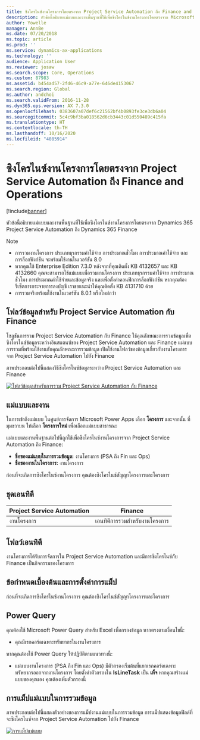 ```yaml
---
title: ซิงโครไนซ์งานโครงการโดยตรงจาก Project Service Automation ถึง Finance and Operations
description: หัวข้อนี้อธิบายแม่แบบและงานพื้นฐานที่ใช้เพื่อซิงโครไนซ์งานโครงการโดยตรงจาก Microsoft Dynamics 365 Project Service Automation ถึง Dynamics 365 Finance
author: Yowelle
manager: AnnBe
ms.date: 07/20/2018
ms.topic: article
ms.prod: ''
ms.service: dynamics-ax-applications
ms.technology: ''
audience: Application User
ms.reviewer: josaw
ms.search.scope: Core, Operations
ms.custom: 87983
ms.assetid: b454ad57-2fd6-46c9-a77e-646de4153067
ms.search.region: Global
ms.author: andchoi
ms.search.validFrom: 2016-11-28
ms.dyn365.ops.version: AX 7.3.0
ms.openlocfilehash: 0383607a07def6c21562bf4b0893fe3ce3db6a04
ms.sourcegitcommit: 5c4c9bf3ba018562d6cb3443c01d550489c415fa
ms.translationtype: HT
ms.contentlocale: th-TH
ms.lasthandoff: 10/16/2020
ms.locfileid: "4085914"
---
```

# <a name="synchronize-project-tasks-directly-from-project-service-automation-to-finance-and-operations"></a>ซิงโครไนซ์งานโครงการโดยตรงจาก Project Service Automation ถึง Finance and Operations

[!include[banner](../includes/banner.md)]

หัวข้อนี้อธิบายแม่แบบและงานพื้นฐานที่ใช้เพื่อซิงโครไนซ์งานโครงการโดยตรงจาก Dynamics 365 Project Service Automation ถึง Dynamics 365 Finance

> [!NOTE]
> - การรวมงานโครงการ ประเภทธุรกรรมค่าใช้จ่าย การประมาณชั่วโมง การประมาณค่าใช้จ่าย และการล็อกฟังก์ชัน จะพร้อมใช้งานในเวอร์ชัน 8.0
> - หากคุณใช้ Enterprise Edition 7.3.0 หลังจากที่คุณติดตั้ง KB 4132657 และ KB 4132660 คุณจะสามารถใช้แม่แบบเพื่อรวมงานโครงการ ประเภทธุรกรรมค่าใช้จ่าย การประมาณชั่วโมง การประมาณค่าใช้จ่ายและข้อมูลจริง และเพื่อตั้งค่าคอนฟิกการล็อกฟังก์ชัน หากคุณต้องรีเซ็ตการกระจายการลงบัญชี เราขอแนะนำให้คุณติดตั้ง KB 4131710 ด้วย
> - การรวมจริงพร้อมใช้งานในเวอร์ชัน 8.0.1 หรือใหม่กว่า

## <a name="data-flow-for-project-service-automation-to-finance"></a>โฟลว์ข้อมูลสำหรับ Project Service Automation กับ Finance

โซลูชันการรวม Project Service Automation กับ Finance ใช้คุณลักษณะการรวมข้อมูลเพื่อซิงโครไนซ์ข้อมูลระหว่างอินสแตนซ์ของ Project Service Automation และ Finance แม่แบบการรวมที่พร้อมใช้งานกับคุณลักษณะการรวมข้อมูล เปิดใช้งานโฟลว์ของข้อมูลเกี่ยวกับงานโครงการจาก Project Service Automation ไปยัง Finance

ภาพประกอบต่อไปนี้แสดงวิธีซิงโครไนซ์ข้อมูลระหว่าง Project Service Automation และ Finance

[![โฟลว์ข้อมูลสำหรับการรวม Project Service Automation กับ Finance](./media/ProjectTasksFlow.png)](./media/ProjectTasksFlow.png)

## <a name="template-and-task"></a>แม่แบบและงาน

ในการเข้าถึงแม่แบบ ในศูนย์การจัดการ Microsoft Power Apps เลือก **โครงการ** และจากนั้น ที่มุมขวาบน ให้เลือก **โครงการใหม่** เพื่อเลือกแม่แบบสาธารณะ

แม่แบบและงานพื้นฐานต่อไปนี้ถูกใช้เพื่อซิงโครไนซ์งานโครงการจาก Project Service Automation ถึง Finance:

- **ชื่อของแม่แบบในการรวมข้อมูล:** งานโครงการ (PSA ถึง Fin และ Ops)
- **ชื่อของงานในโครงการ:** งานโครงการ

ก่อนที่จะเกิดการซิงโครไนซ์งานโครงการ คุณต้องซิงโครไนซ์สัญญาโครงการและโครงการ

## <a name="entity-set"></a>ชุดเอนทิตี

| Project Service Automation | Finance                             |
|----------------------------|-------------------------------------|
| งานโครงการ              | เอนทิตีการรวมสำหรับงานโครงการ |

## <a name="entity-flow"></a>โฟลว์เอนทิตี

งานโครงการได้รับการจัดการใน Project Service Automation และมีการซิงโครไนซ์กับ Finance เป็นกิจกรรมของโครงการ

## <a name="prerequisites-and-mapping-setup"></a>ข้อกำหนดเบื้องต้นและการตั้งค่าการแม็ป

ก่อนที่จะเกิดการซิงโครไนซ์งานโครงการ คุณต้องซิงโครไนซ์สัญญาโครงการและโครงการ

## <a name="power-query"></a>Power Query

คุณต้องใช้ Microsoft Power Query สำหรับ Excel เพื่อกรองข้อมูล หากตรงตามเงื่อนไขนี้:

- คุณมีเรกคอร์ดเฉพาะทรัพยากรในงานโครงการ

หากคุณต้องใช้ Power Query ให้ปฏิบัติตามแนวทางนี้:

- แม่แบบงานโครงการ (PSA ถึง Fin และ Ops) มีตัวกรองเริ่มต้นที่แยกเรกคอร์ดเฉพาะทรัพยากรออกจากงานโครงการ โดยตั้งค่าตัวกรองใน **IsLineTask** เป็น **เท็จ** หากคุณสร้างแม่แบบของคุณเอง คุณต้องเพิ่มตัวกรองนี้

## <a name="template-mapping-in-data-integration"></a>การแม็ปแม่แบบในการรวมข้อมูล

ภาพประกอบต่อไปนี้แสดงตัวอย่างของการแม็ปงานแม่แบบในการรวมข้อมูล การแม็ปแสดงข้อมูลฟิลด์ที่จะซิงโครไนซ์จาก Project Service Automation ไปยัง Finance

[![การแม็ปแม่แบบ](./media/ProjectTasksMapping.png)](./media/ProjectTasksMapping.png)
